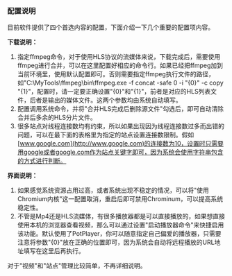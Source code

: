 ### 配置说明

目前软件提供了四个首选内容的配置，下面介绍一下几个重要的配置项内容。

**下载说明：**

1.  指定ffmpeg命令，对于使用HLS协议的流媒体来说，下载完成后，需要使用ffmpeg进行合并，可以在这里配置好相应的命令行。如果已经把ffmpeg加到当前环境里，使用默认配置即可。否则需要指定ffmpeg执行文件的路径，如"C:\\MyTools\\ffmpeg\\bin\\ffmpeg.exe -f concat -safe 0 -i "{0}" -c copy "{1}"，配置时，请一定要正确设置"{0}"和"{1}"，前者是对应的HLS列表文件，后者是输出的媒体文件。这两个参数均由系统自动填写。
2.  配置调用系统命令，并将"合并HLS完成后删除源文件"勾选后，即可自动清除合并后多余的HLS分片文件。
3.  很多站点对线程连接数均有约束，所以如果出现因为线程连接数过多而出错的问题，可以在最下面的表格里为指定的站点设置连接数限制。假如[www.google.com](http://www.google.com)的连接数为10，设置时只需要用google或者google.com作为站点关键字即可，因为系统会使用字符串包含的方式进行判断。  
    

**界面说明：**

1.  如果感觉系统资源占用过高，或者系统出现不稳定的情况，可以将"使用Chromium内核"这一配置取消，重启后即可禁用Chrominum，可以提高系统稳定性。
2.  不管是Mp4还是HLS流媒体，有很多播放器都是可以直接播放的，如果想直接使用本机的浏览器查看视频，那么可以通过设置"启动播放器命令"来快捷启用该功能。默认使用了PotPlayer，你可以随意指定自己偏爱的播放器，只需要注意将参数"{0}"放在正确的位置即可，因为系统会自动将远程播放的URL地址填写在这里后再执行。

对于"视频"和"站点"管理比较简单，不再详细说明。
